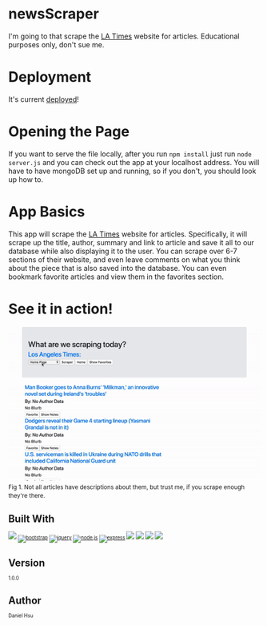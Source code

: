 # newsScraper
I'm going to that scrape the [LA Times](http://www.latimes.com/) website for articles. Educational purposes only, don't sue me.

# Deployment
It's current [deployed](https://dashboard.heroku.com/apps/agile-crag-85432)!

# Opening the Page
If you want to serve the file locally, after you run `npm install` just run  `node server.js` and you can check out the app at your localhost address. You will have to have mongoDB set up and running, so if you don't, you should look up how to.

# App Basics
This app will scrape the [LA Times](http://www.latimes.com/) website for articles. Specifically, it will scrape up the title, author, summary and link to article and save it all to our database while also displaying it to the user. You can scrape over 6-7 sections of their website, and even leave comments on what you think about the piece that is also saved into the database. You can even bookmark favorite articles and view them in the favorites section.

# See it in action!
<img src="./images/display.gif" />
<small>Fig 1. Not all articles have descriptions about them, but trust me, if you scrape enough they're there.<small>

# Built With
[<img src="https://catalin.red/dist/uploads/2011/01/css3-html5-logo-initial.png" width="120" />](https://en.wikipedia.org/wiki/HTML5)
[<img alt="bootstrap" src="https://getbootstrap.com/docs/4.1/assets/img/bootstrap-stack.png" width="100"/>](https://getbootstrap.com/)
[<img alt="jquery" src="https://www.vectorlogo.zone/logos/jquery/jquery-card.png" width="170"/>](https://jquery.com/)
[<img alt="node.js" src="https://seeklogo.com/images/N/nodejs-logo-FBE122E377-seeklogo.com.png" width="80" />](https://nodejs.org/en/)
[<img alt="express" src="https://i.cloudup.com/zfY6lL7eFa-3000x3000.png" width="200">](https://www.npmjs.com/package/express)
[<img src="http://pluspng.com/img-png/logo-mongodb-png-file-mongodb-logo-svg-1280.png" width="220" />](https://www.mongodb.com/)
[<img src="https://cdn-images-1.medium.com/max/1600/1*SXDCmIz-b7jIoo16ZeWrGg.png" width="200" />](https://www.npmjs.com/package/mongoose)
[<img src="https://avatars2.githubusercontent.com/u/7230330?s=400&v=4" width="100" />](https://www.npmjs.com/package/cheerio)
[<img src="https://tutorialzine.com/media/2018/02/axios.png" width="250" />](https://www.npmjs.com/package/axios)

# Version
1.0.0

# Author
Daniel Hsu
